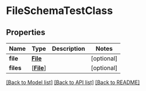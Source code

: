 # FileSchemaTestClass

## Properties
Name | Type | Description | Notes
------------ | ------------- | ------------- | -------------
**file** | [**File**](File.md) |  | [optional] 
**files** | [[**File**](File.md)] |  | [optional] 

[[Back to Model list]](../README.md#documentation-for-models) [[Back to API list]](../README.md#documentation-for-api-endpoints) [[Back to README]](../README.md)


